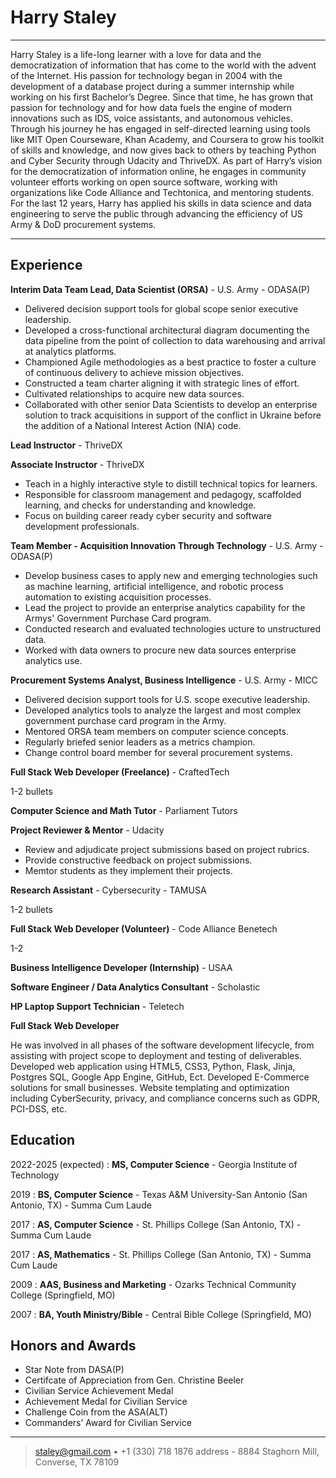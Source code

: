 Harry Staley
============

----

Harry Staley is a life-long learner with a love for data and the democratization of information that has come to the world with the advent of the Internet.  His passion for technology began in 2004 with the development of a database project during a summer internship while working on his first Bachelor’s Degree.  Since that time, he has grown that passion for technology and for how data fuels the engine of modern innovations such as IDS, voice assistants, and autonomous vehicles.  Through his journey he has engaged in self-directed learning using tools like MIT Open Courseware, Khan Academy, and Coursera to grow his toolkit of skills and knowledge, and now gives back to others by teaching Python and Cyber Security through Udacity and ThriveDX.  As part of Harry’s vision for the democratization of information online, he engages in community volunteer efforts working on open source software, working with organizations like Code Alliance and Techtonica, and mentoring students. For the last 12 years, Harry has applied his skills in data science and data engineering to serve the public through advancing the efficiency of US Army & DoD procurement systems.

----

Experience
----------

**Interim Data Team Lead, Data Scientist (ORSA)** - U.S. Army - ODASA(P)

* Delivered decision support tools for global scope senior executive leadership.
* Developed a cross-functional architectural diagram documenting the data pipeline from the point of collection to data warehousing and arrival at analytics platforms.
* Championed Agile methodologies as a best practice to foster a culture of continuous delivery to achieve mission objectives.
* Constructed a team charter aligning it with strategic lines of effort.
* Cultivated relationships to acquire new data sources.
* Collaborated with other senior Data Scientists to develop an enterprise solution to track acquisitions in support of the conflict in Ukraine before the addition of a National Interest Action (NIA) code.

**Lead Instructor** - ThriveDX

**Associate Instructor** - ThriveDX

* Teach in a highly interactive style to distill technical topics for learners.
* Responsible for classroom management and pedagogy, scaffolded learning, and checks for understanding and knowledge.
* Focus on building career ready cyber security and software development professionals.

**Team Member - Acquisition Innovation Through Technology** - U.S. Army - ODASA(P)

* Develop business cases to apply new and emerging technologies such as machine learning, artificial intelligence, and robotic process automation to existing acquisition processes.
* Lead the project to provide an enterprise analytics capability for the Armys' Government Purchase Card program.
* Conducted research and evaluated technologies ucture to unstructured data.
* Worked with data owners to procure new data sources enterprise analytics use.

**Procurement Systems Analyst, Business Intelligence** - U.S. Army - MICC

* Delivered decision support tools for U.S. scope executive leadership.
* Developed analytics tools to analyze the largest and most complex government purchase card program in the Army.
* Mentored ORSA team members on computer science concepts.
* Regularly briefed senior leaders as a metrics champion.
* Change control board member for several procurement systems.

**Full Stack Web Developer (Freelance)** - CraftedTech

1-2 bullets

**Computer Science and Math Tutor** - Parliament Tutors

**Project Reviewer & Mentor** - Udacity

* Review and adjudicate project submissions based on project rubrics.
* Provide constructive feedback on project submissions.
* Memtor students as they implement their projects.

**Research Assistant** - Cybersecurity - TAMUSA

1-2 bullets

**Full Stack Web Developer (Volunteer)** - Code Alliance Benetech

1-2

**Business Intelligence Developer (Internship)** - USAA

**Software Engineer / Data Analytics Consultant** - Scholastic

**HP Laptop Support Technician** - Teletech





**Full Stack Web Developer**

He was involved in all phases of the software development lifecycle, from assisting with project scope to deployment and testing of deliverables.  Developed web application using HTML5, CSS3, Python, Flask, Jinja, Postgres SQL, Google App Engine, GitHub, Ect. Developed E-Commerce solutions for small businesses. Website templating and optimization including CyberSecurity, privacy, and compliance concerns such as GDPR, PCI-DSS, etc.


Education
---------

2022-2025 (expected)
:   **MS, Computer Science** -  Georgia Institute of Technology

2019
:   **BS, Computer Science** -  Texas A&M University-San Antonio (San Antonio, TX) - Summa Cum Laude

2017
:   **AS, Computer Science** -  St. Phillips College (San Antonio, TX) - Summa Cum Laude

2017
:   **AS, Mathematics** - St. Phillips College (San Antonio, TX) - Summa Cum Laude

2009
:   **AAS, Business and Marketing** -  Ozarks Technical Community College (Springfield, MO)
 
2007
:   **BA, Youth Ministry/Bible** - Central Bible College (Springfield, MO)
 
Honors and Awards
-----------------

* Star Note from DASA(P)
* Certifcate of Appreciation from Gen. Christine Beeler
* Civilian Service Achievement Medal
* Achievement Medal for Civilian Service
* Challenge Coin from the ASA(ALT)
* Commanders’ Award for Civilian Service

----

> <staley@gmail.com> • +1 (330) 718 1876
> address - 8884 Staghorn Mill, Converse, TX 78109
